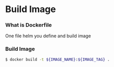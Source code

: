 # Build Image

### What is Dockerfile

One file helm you define and build image

### Build Image

```bash
$ docker build -t ${IMAGE_NAME}:${IMAGE_TAG} .
```
